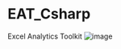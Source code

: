# EAT_Csharp
Excel Analytics Toolkit
![image](https://github.com/tansen87/EAT_Csharp/assets/98570790/bf526b46-5a61-449f-9be7-28eea8188d0d)
